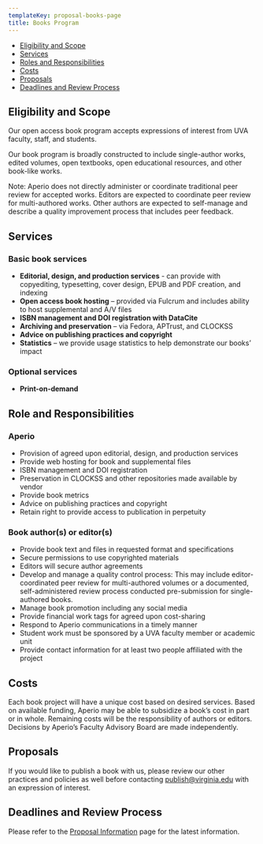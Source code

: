 ```yaml
---
templateKey: proposal-books-page
title: Books Program
---
```

<ul class="list-unstyled">
<li><a href="#scope">Eligibility and Scope</a></li>
<li><a href="#services">Services</a></li>
<li><a href="#roles">Roles and Responsibilities<a/></li>
<li><a href="#costs">Costs</a></li>
<li><a href="#proposals">Proposals</a></li>
<li><a href="#deadlines">Deadlines and Review Process</a></li>
</ul>

<h2 id="scope">Eligibility and Scope</h2>

Our open access book program accepts expressions of interest from UVA faculty, staff, and students.

Our book program is broadly constructed to include single-author works, edited volumes, open textbooks, open educational resources, and other book-like works.

Note: Aperio does not directly administer or coordinate traditional peer review for accepted works. Editors are expected to coordinate peer review for multi-authored works. Other authors are expected to self-manage and describe a quality improvement process that includes peer feedback.

<h2 id="services">Services</h2>
<h3>Basic book services</h3>

* **Editorial, design, and production services** - can provide with copyediting, typesetting, cover design, EPUB and PDF creation, and indexing
* **Open access book hosting** – provided via Fulcrum and includes ability to host supplemental and A/V files
* **ISBN management and DOI registration with DataCite**
* **Archiving and preservation** – via Fedora, APTrust, and CLOCKSS
* **Advice on publishing practices and copyright**
* **Statistics** – we provide usage statistics to help demonstrate our books’ impact

<h3>Optional services</h3>

* **Print-on-demand**

<h2 id="roles">Role and Responsibilities</h2>
<h3>Aperio</h3>

* Provision of agreed upon editorial, design, and production services
* Provide web hosting for book and supplemental files
* ISBN management and DOI registration
* Preservation in CLOCKSS and other repositories made available by vendor
* Provide book metrics
* Advice on publishing practices and copyright
* Retain right to provide access to publication in perpetuity

<h3>Book author(s) or editor(s)</h3>

* Provide book text and files in requested format and specifications
* Secure permissions to use copyrighted materials
* Editors will secure author agreements
* Develop and manage a quality control process: This may include editor-coordinated peer review for multi-authored volumes or a documented, self-administered review process conducted pre-submission for single-authored books.
* Manage book promotion including any social media
* Provide financial work tags for agreed upon cost-sharing
* Respond to Aperio communications in a timely manner
* Student work must be sponsored by a UVA faculty member or academic unit
* Provide contact information for at least two people affiliated with the project

<h2 id="costs">Costs</h2>

Each book project will have a unique cost based on desired services. Based on available funding, Aperio may be able to subsidize a book’s cost in part or in whole. Remaining costs will be the responsibility of authors or editors. Decisions by Aperio’s Faculty Advisory Board are made independently.

<h2 id="proposals">Proposals</h2>

If you would like to publish a book with us, please review our other practices and policies as well before contacting <a href="mailto:publish@virginia.edu">publish@virginia.edu</a> with an expression of interest.

<h2 id="deadlines">Deadlines and Review Process</h2>

Please refer to the <a href="/proposal-information/#deadlines">Proposal Information</a> page for the latest information.